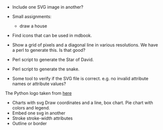 
* Include one SVG image in another?

* Small assignments:
    * draw a house

* Find icons that can be used in mdbook.

* Show a grid of pixels and a diagonal line in various resolutions. We have a perl to generate this. Is that good?

* Perl script to generate the Star of David.
* Perl script to generate the snake.


* Some tool to verify if the SVG file is correct. e.g. no invalid attribute names or attribute values?

The Python logo taken from [here](https://www.python.org/community/logos/)


* Charts with svg Draw coordinates and a line, box chart.  Pie chart with colors and legend.
* Embed one svg in another
* Stroke stroke-width attributes
* Outline or border

